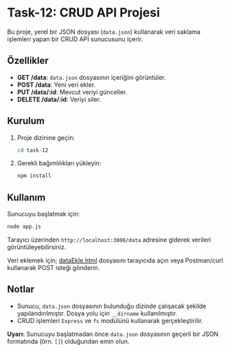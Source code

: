 # Task-12: CRUD API Projesi

Bu proje, yerel bir JSON dosyası (`data.json`) kullanarak veri saklama işlemleri yapan bir CRUD API sunucusunu içerir.

## Özellikler

- **GET /data**: `data.json` dosyasının içeriğini görüntüler.
- **POST /data**: Yeni veri ekler.
- **PUT /data/:id**: Mevcut veriyi günceller.
- **DELETE /data/:id**: Veriyi siler.

## Kurulum

1. Proje dizinine geçin:

   ```bash
   cd task-12
   ```

2. Gerekli bağımlılıkları yükleyin:

   ```bash
   npm install
   ```

## Kullanım

Sunucuyu başlatmak için:

```bash
node app.js
```

Tarayıcı üzerinden `http://localhost:3000/data` adresine giderek verileri görüntüleyebilirsiniz.

Veri eklemek için; [dataEkle.html](./dataEkle.html) dosyasını tarayıcıda açın veya Postman/curl kullanarak POST isteği gönderin.

## Notlar

- Sunucu, `data.json` dosyasının bulunduğu dizinde çalışacak şekilde yapılandırılmıştır. Dosya yolu için `__dirname` kullanılmıştır.
- CRUD işlemleri `Express` ve `fs` modülünü kullanarak gerçekleştirilir.

**Uyarı:** Sunucuyu başlatmadan önce `data.json` dosyasının geçerli bir JSON formatında (örn. `[]`) olduğundan emin olun.
